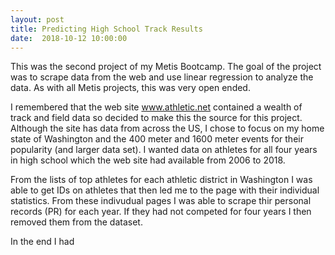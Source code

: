 ```yaml
--- 
layout: post 
title: Predicting High School Track Results
date:  2018-10-12 10:00:00
--- 
```


This was the second project of my Metis Bootcamp.  The goal of the project was to scrape data from the web and 
use linear regression to analyze the data.  As with all Metis projects, this was very open ended.

I remembered that the web site www.athletic.net contained a wealth of track and field data so decided to make this 
the source for this project.  Although the site has data from across the US, I chose to focus on my home state of 
Washington and the 400 meter and 1600 meter events for their popularity (and larger data set).  I wanted data on 
athletes for all four years in high school which the web site had available from 2006 to 2018.

From the lists of top athletes for each athletic district in Washington I was able to get IDs on athletes that 
then led me to the page with their individual statistics.  From these indivudual pages I was able to scrape thir
personal records (PR) for each year.  If they had not competed for four years I then removed them from the dataset.

In the end I had 
